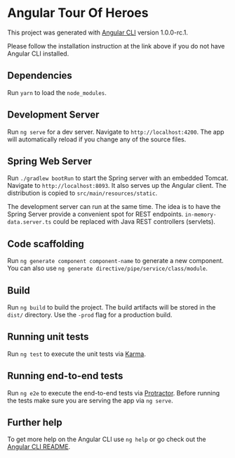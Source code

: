 # Angular Tour Of Heroes

This project was generated with [Angular CLI](https://github.com/angular/angular-cli) version 1.0.0-rc.1.

Please follow the installation instruction at the link above if you do not have Angular CLI installed.

## Dependencies
Run `yarn` to load the `node_modules`.

## Development Server
Run `ng serve` for a dev server. Navigate to `http://localhost:4200`. The app will automatically reload if you change 
any of the source files.

## Spring Web Server
Run `./gradlew bootRun` to start the Spring server with an embedded Tomcat. Navigate to `http://localhost:8093`. It also
serves up the Angular client. The distribution is copied to `src/main/resources/static`.

The development server can run at the same time. The idea is to have the Spring Server provide a convenient spot for 
REST endpoints. `in-memory-data.server.ts` could be replaced with Java REST controllers (servlets).

## Code scaffolding

Run `ng generate component component-name` to generate a new component. You can also use 
`ng generate directive/pipe/service/class/module`.

## Build

Run `ng build` to build the project. The build artifacts will be stored in the `dist/` directory. Use the `-prod` flag 
for a production build.

## Running unit tests

Run `ng test` to execute the unit tests via [Karma](https://karma-runner.github.io).

## Running end-to-end tests

Run `ng e2e` to execute the end-to-end tests via [Protractor](http://www.protractortest.org/).
Before running the tests make sure you are serving the app via `ng serve`.

## Further help

To get more help on the Angular CLI use `ng help` or go check out the 
[Angular CLI README](https://github.com/angular/angular-cli/blob/master/README.md).
